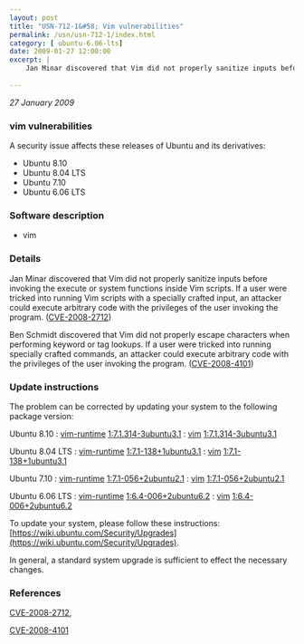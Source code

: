 ```yaml
---
layout: post
title: "USN-712-1&#58; Vim vulnerabilities"
permalink: /usn/usn-712-1/index.html
category: [ ubuntu-6.06-lts]
date: 2009-01-27 12:00:00
excerpt: |
    Jan Minar discovered that Vim did not properly sanitize inputs before invoking the execute or system functions inside Vim scripts. If a user were tricked into running Vim scripts with a specially crafted input, an attacker could execute arbitrary code with the privileges of the user invoking the program. ([CVE-2008-2712](http://people.ubuntu.com/~ubuntu-security/cve/CVE-2008-2712))
    
--- 
```

 
 

*27 January 2009*

### vim vulnerabilities

A security issue affects these releases of Ubuntu and its derivatives:

* Ubuntu 8.10
* Ubuntu 8.04 LTS
* Ubuntu 7.10
* Ubuntu 6.06 LTS

### Software description

* vim 

### Details

Jan Minar discovered that Vim did not properly sanitize inputs before invoking the execute or system functions inside Vim scripts. If a user were tricked into running Vim scripts with a specially crafted input, an attacker could execute arbitrary code with the privileges of the user invoking the program. ([CVE-2008-2712](http://people.ubuntu.com/~ubuntu-security/cve/CVE-2008-2712))

Ben Schmidt discovered that Vim did not properly escape characters when performing keyword or tag lookups. If a user were tricked into running specially crafted commands, an attacker could execute arbitrary code with the privileges of the user invoking the program. ([CVE-2008-4101](http://people.ubuntu.com/~ubuntu-security/cve/CVE-2008-4101)) 

### Update instructions

The problem can be corrected by updating your system to the following package version:

Ubuntu 8.10
 : [vim-runtime](https://launchpad.net/ubuntu/+source/vim) <span> [1:7.1.314-3ubuntu3.1](https://launchpad.net/ubuntu/+source/vim/1:7.1.314-3ubuntu3.1) </span> 
 : [vim](https://launchpad.net/ubuntu/+source/vim) <span> [1:7.1.314-3ubuntu3.1](https://launchpad.net/ubuntu/+source/vim/1:7.1.314-3ubuntu3.1) </span> 

Ubuntu 8.04 LTS
 : [vim-runtime](https://launchpad.net/ubuntu/+source/vim) <span> [1:7.1-138+1ubuntu3.1](https://launchpad.net/ubuntu/+source/vim/1:7.1-138+1ubuntu3.1) </span> 
 : [vim](https://launchpad.net/ubuntu/+source/vim) <span> [1:7.1-138+1ubuntu3.1](https://launchpad.net/ubuntu/+source/vim/1:7.1-138+1ubuntu3.1) </span> 

Ubuntu 7.10
 : [vim-runtime](https://launchpad.net/ubuntu/+source/vim) <span> [1:7.1-056+2ubuntu2.1](https://launchpad.net/ubuntu/+source/vim/1:7.1-056+2ubuntu2.1) </span> 
 : [vim](https://launchpad.net/ubuntu/+source/vim) <span> [1:7.1-056+2ubuntu2.1](https://launchpad.net/ubuntu/+source/vim/1:7.1-056+2ubuntu2.1) </span> 

Ubuntu 6.06 LTS
 : [vim-runtime](https://launchpad.net/ubuntu/+source/vim) <span> [1:6.4-006+2ubuntu6.2](https://launchpad.net/ubuntu/+source/vim/1:6.4-006+2ubuntu6.2) </span> 
 : [vim](https://launchpad.net/ubuntu/+source/vim) <span> [1:6.4-006+2ubuntu6.2](https://launchpad.net/ubuntu/+source/vim/1:6.4-006+2ubuntu6.2) </span> 

To update your system, please follow these instructions: [https://wiki.ubuntu.com/Security/Upgrades](https://wiki.ubuntu.com/Security/Upgrades).

In general, a standard system upgrade is sufficient to effect the necessary changes. 

### References

 
 [CVE-2008-2712](http://people.ubuntu.com/~ubuntu-security/cve/CVE-2008-2712), 

 [CVE-2008-4101](http://people.ubuntu.com/~ubuntu-security/cve/CVE-2008-4101)
 

